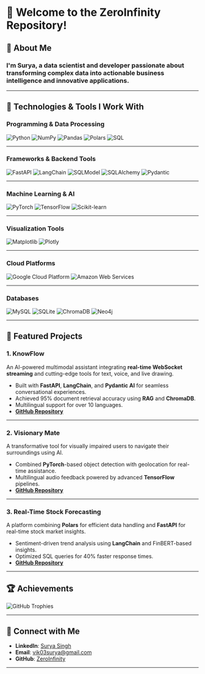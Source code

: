 # 👋 Welcome to the ZeroInfinity Repository!

## 🌟 About Me
### I'm Surya, a data scientist and developer passionate about transforming complex data into actionable business intelligence and innovative applications.

---

## 🔧 Technologies & Tools I Work With

### **Programming & Data Processing**
![Python](https://img.shields.io/badge/Python-3670A0?style=for-the-badge&logo=python&logoColor=ffdd54)
![NumPy](https://img.shields.io/badge/NumPy-013243?style=for-the-badge&logo=numpy&logoColor=white)
![Pandas](https://img.shields.io/badge/Pandas-150458?style=for-the-badge&logo=pandas&logoColor=white)
![Polars](https://img.shields.io/badge/Polars-000000?style=for-the-badge&logo=polars&logoColor=white)
![SQL](https://img.shields.io/badge/SQL-4479A1?style=for-the-badge&logo=sql&logoColor=white)


---

### **Frameworks & Backend Tools**
![FastAPI](https://img.shields.io/badge/FastAPI-009688?style=for-the-badge&logo=fastapi&logoColor=white)
![LangChain](https://img.shields.io/badge/LangChain-000000?style=for-the-badge&logo=langchain&logoColor=white)
![SQLModel](https://img.shields.io/badge/SQLModel-000000?style=for-the-badge&logo=sqlmodel&logoColor=white)
![SQLAlchemy](https://img.shields.io/badge/SQLAlchemy-323232?style=for-the-badge&logo=sqlalchemy&logoColor=white)
![Pydantic](https://img.shields.io/badge/Pydantic-231F20?style=for-the-badge&logo=pydantic&logoColor=white)

---

### **Machine Learning & AI**
![PyTorch](https://img.shields.io/badge/PyTorch-EE4C2C?style=for-the-badge&logo=pytorch&logoColor=white)
![TensorFlow](https://img.shields.io/badge/TensorFlow-FF6F00?style=for-the-badge&logo=tensorflow&logoColor=white)
![Scikit-learn](https://img.shields.io/badge/Scikit--learn-F7931E?style=for-the-badge&logo=scikit-learn&logoColor=white)

---

### **Visualization Tools**
![Matplotlib](https://img.shields.io/badge/Matplotlib-3776AB?style=for-the-badge&logo=matplotlib&logoColor=white)
![Plotly](https://img.shields.io/badge/Plotly-3F4F75?style=for-the-badge&logo=plotly&logoColor=white)

---

### **Cloud Platforms**
![Google Cloud Platform](https://img.shields.io/badge/Google%20Cloud%20Platform-4285F4?style=for-the-badge&logo=google-cloud&logoColor=white)
![Amazon Web Services](https://img.shields.io/badge/Amazon%20Web%20Services-232F3E?style=for-the-badge&logo=amazon-aws&logoColor=white)

---

### **Databases**
![MySQL](https://img.shields.io/badge/MySQL-4479A1?style=for-the-badge&logo=mysql&logoColor=white)
![SQLite](https://img.shields.io/badge/SQLite-003B57?style=for-the-badge&logo=sqlite&logoColor=white)
![ChromaDB](https://img.shields.io/badge/ChromaDB-4CAF50?style=for-the-badge&logo=database&logoColor=white)
![Neo4j](https://img.shields.io/badge/Neo4j-008CC1?style=for-the-badge&logo=neo4j&logoColor=white)

---

## 🚀 Featured Projects

### **1. KnowFlow**
An AI-powered multimodal assistant integrating **real-time WebSocket streaming** and cutting-edge tools for text, voice, and live drawing.  
- Built with **FastAPI**, **LangChain**, and **Pydantic AI** for seamless conversational experiences.
- Achieved 95% document retrieval accuracy using **RAG** and **ChromaDB**.
- Multilingual support for over 10 languages.
- **[GitHub Repository](https://github.com/zeroinfinity03/KnowFlow)**  

---

### **2. Visionary Mate**
A transformative tool for visually impaired users to navigate their surroundings using AI.
- Combined **PyTorch**-based object detection with geolocation for real-time assistance.
- Multilingual audio feedback powered by advanced **TensorFlow** pipelines.
- **[GitHub Repository](https://github.com/zeroinfinity03/Visionary_mate.git)**  

---

### **3. Real-Time Stock Forecasting**
A platform combining **Polars** for efficient data handling and **FastAPI** for real-time stock market insights.
- Sentiment-driven trend analysis using **LangChain** and FinBERT-based insights.
- Optimized SQL queries for 40% faster response times.
- **[GitHub Repository](https://github.com/zeroinfinity03/real-time-stock-prediction.git)**  

---

## 🏆 Achievements
![GitHub Trophies](https://github-profile-trophy.vercel.app/?username=zeroinfinity03&theme=radical&no-frame=true)

---

## 📩 Connect with Me
- **LinkedIn**: [Surya Singh](https://www.linkedin.com/in/surya-singh-412564233/)
- **Email**: [vik03surya@gmail.com](mailto:vik03surya@gmail.com)
- **GitHub**: [ZeroInfinity](https://github.com/zeroinfinity03)

---

